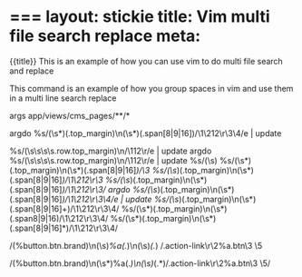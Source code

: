 ===
layout: stickie
title: Vim multi file search replace
meta: 
===

{{title}}
This is an example of how you can use vim to do multi file search and replace

This command is an example of how you group spaces in vim and use them in a multi line search replace

args app/views/cms_pages/**/*

argdo %s/\(\s*\)\(\.top_margin\)\n\(\s*\)\(\.span[8|9|16]\)/\1\212\r\3\4/e | update

%s/\(\s\s\s\s\.row\.top_margin\)\n/\112\r/e | update
argdo %s/\(\s\s\s\s\.row\.top_margin\)\n/\112\r/e | update
%s/\(\s\)
%s/\(\s*\)\(\.top_margin\)\n\(\s*\)\(\.span[8|9|16]*\)/\3
%s/\(\s*\)\(\.top_margin\)\n\(\s*\)\(\.span[8|9|16]*\)/\1\212\r\3
%s/\(\s*\)\(\.top_margin\)\n\(\s*\)\(\.span[8|9|16]*\)/\1\212\r\3/
argdo %s/\(\s*\)\(\.top_margin\)\n\(\s*\)\(\.span[8|9|16]*\)/\1\212\r\3\4/e | update
%s/\(\s*\)\(\.top_margin\)\n\(\s*\)\(\.span[8|9|16]+\)/\1\212\r\3\4/
%s/\(\s*\)\(\.top_margin\)\n\(\s*\)\(\.span8|9|16\)/\1\212\r\3\4/
%s/\(\s*\)\(\.top_margin\)\n\(\s*\)\(\.span[8|9|16]*\)/\1\212\r\3\4/


/\(%button.btn.brand\)\n\(\s\)*%a\(.*\)\n\(\s\)*\(.*\)
/.action-link\r\2%a.btn\3 \5

/\(%button.btn.brand\)\n\(\s*\)%a\(.*\)\n\(\s\)*\(.*\)/\.action-link\r\2%a.btn\3 \5/
